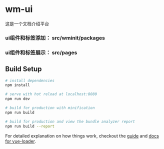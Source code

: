 # wm-ui

这是一个文档介绍平台

### ui组件和标签添加： src/wminit/packages

### ui组件和标签展示： src/pages

## Build Setup

``` bash
# install dependencies
npm install

# serve with hot reload at localhost:8080
npm run dev

# build for production with minification
npm run build

# build for production and view the bundle analyzer report
npm run build --report
```

For detailed explanation on how things work, checkout the [guide](http://vuejs-templates.github.io/webpack/) and [docs for vue-loader](http://vuejs.github.io/vue-loader).
